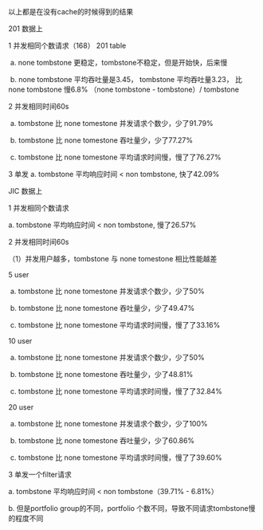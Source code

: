 以上都是在没有cache的时候得到的结果

201 数据上

1 并发相同个数请求（168） 201 table

​          a. none tombstone 更稳定，tombstone不稳定，但是开始快，后来慢

​          b. none tombstone 平均吞吐量是3.45，  tombstone 平均吞吐量3.23， 比 none tombstone 慢6.8% （none tombstone - tombstone）/ tombstone

2 并发相同时间60s

​		a. tombstone 比 none tomestone 并发请求个数少，少了91.79%

​        b. tombstone 比 none tomestone 吞吐量少，少了77.27%

​       c. tombstone 比 none tomestone 平均请求时间慢，慢了了76.27%

3 单发
		       a.  tombstone 平均响应时间 < non tombstone, 快了42.09%



JIC 数据上

1 并发相同个数请求

 a.  tombstone 平均响应时间 < non tombstone, 慢了26.57%

2 并发相同时间60s

（1）并发用户越多，tombstone 与 none tomestone 相比性能越差 

5 user

​		a. tombstone 比 none tomestone 并发请求个数少，少了50%

​        b. tombstone 比 none tomestone 吞吐量少，少了49.47%

​       c. tombstone 比 none tomestone 平均请求时间慢，慢了了33.16%

10 user

​		a. tombstone 比 none tomestone 并发请求个数少，少了50%

​        b. tombstone 比 none tomestone 吞吐量少，少了48.81%

​       c. tombstone 比 none tomestone 平均请求时间慢，慢了了32.84%

20 user

​		a. tombstone 比 none tomestone 并发请求个数少，少了100%

​        b. tombstone 比 none tomestone 吞吐量少，少了60.86%

​       c. tombstone 比 none tomestone 平均请求时间慢，慢了了39.60%

3 单发一个filter请求

  a.  tombstone 平均响应时间 < non tombstone（39.71% - 6.81%）

  b. 但是portfolio group的不同，portfolio 个数不同，导致不同请求tombstone慢的程度不同





